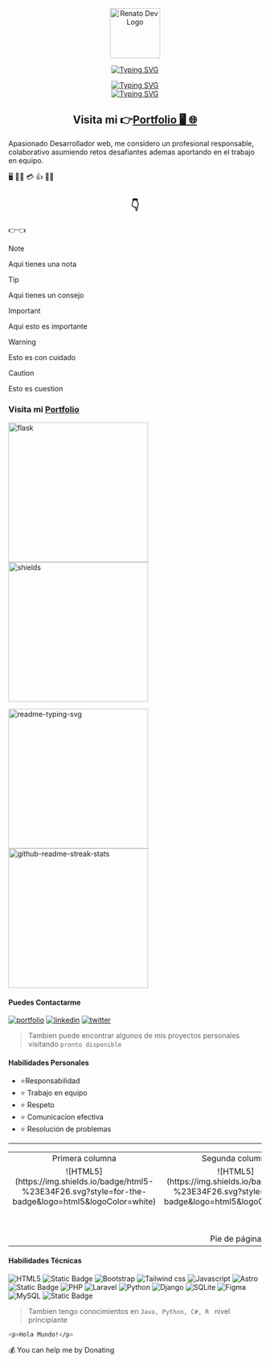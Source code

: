 <p align="center">
  <img width="100px" src="https://github.com/RenatoDevv/RenatoDevv/assets/129987006/74d66c54-280c-4233-a2ed-9a2a16692bb2" alt="Renato Dev Logo"/>
</p>
<p align="center">
  <a href="https://renatodev.netlify.app/" target="_blank"><img src="https://readme-typing-svg.demolab.com?font=Fira+Code&weight=600&size=35&pause=800&color=0099FF&center=true&vCenter=true&repeat=false&random=false&width=435&height=40&lines=%F0%9F%91%8B+Hola%2C+Soy++Renato" alt="Typing SVG" /></a>
</p>
<p align="center">
  <a href="https://renatodev.netlify.app/" target="_blank"><img src="https://readme-typing-svg.demolab.com?font=Fira+Code&weight=500&size=25&pause=800&color=6C29F7&center=true&vCenter=true&repeat=false&random=false&width=435&height=30&lines=Ing.+de+Software" alt="Typing SVG" /></a> <br>
  <a href="#"><img src="https://readme-typing-svg.demolab.com?font=Fira+Code&weight=500&pause=800&color=6A2DFF&center=true&vCenter=true&random=false&width=330&height=30&lines=Desarrollador+Web;Front-End;Back-End;Maquetador+Web;Desarrollo+Movil+Inicial;Maquetador+Wordpress" alt="Typing SVG" /></a>
</p>

<h2 align="center">Visita mi 👉<a href="https://renatodev.netlify.app/" target="_blank" rel="noopener noreferrer">Portfolio 🖥️ 🌐</a></h2>
Apasionado Desarrollador web, me considero un profesional responsable, colaborativo asumiendo retos desafiantes ademas aportando en el trabajo en equipo.


🖥️  🧑‍💻   💳 👍 👩‍💻
<h2 align="center">👇</h2>
👉👈

> [!NOTE]
> Aqui tienes una nota

> [!TIP]
> Aqui tienes un consejo

> [!IMPORTANT]
> Aqui esto es importante

> [!WARNING]
>Esto es con cuidado

> [!CAUTION]
> Esto es cuestion
### Visita mi [Portfolio](https://renatodev.netlify.app/)


<a href="https://github.com/pallets/flask"><img width="278" src="https://denvercoder1-github-readme-stats.vercel.app/api/pin/?username=pallets&repo=flask&theme=react&bg_color=1F222E&title_color=F85D7F&hide_border=true&icon_color=F8D866&show_icons=false&show_description=false" alt="flask"></a>
    <a href="https://github.com/badges/shields"><img width="278" src="https://denvercoder1-github-readme-stats.vercel.app/api/pin/?username=badges&repo=shields&theme=react&bg_color=1F222E&title_color=F85D7F&hide_border=true&icon_color=F8D866&show_icons=false&show_description=false" alt="shields"></a>

<a href="https://github.com/DenverCoder1/readme-typing-svg"><img width="278" src="https://denvercoder1-github-readme-stats.vercel.app/api/pin/?username=DenverCoder1&repo=readme-typing-svg&theme=react&bg_color=1F222E&title_color=F85D7F&hide_border=true&icon_color=F8D866&show_icons=false" alt="readme-typing-svg"></a>
    <a href="https://github.com/DenverCoder1/github-readme-streak-stats"><img width="278" src="https://denvercoder1-github-readme-stats.vercel.app/api/pin/?username=DenverCoder1&repo=github-readme-streak-stats&theme=react&bg_color=1F222E&title_color=F85D7F&hide_border=true&icon_color=F8D866&show_icons=false" alt="github-readme-streak-stats"></a>


#### Puedes Contactarme
[![portfolio](https://img.shields.io/badge/my_portfolio-000?style=for-the-badge&logo=ko-fi&logoColor=white)](https://renatodev.netlify.app) [![linkedin](https://img.shields.io/badge/linkedin-0A66C2?style=for-the-badge&logo=linkedin&logoColor=white)](www.linkedin.com/in/a-renato-devv) [![twitter](https://img.shields.io/badge/twitter-1DA1F2?style=for-the-badge&logo=twitter&logoColor=white)](https://twitter.com/)

> Tambien puede encontrar algunos de mis proyectos personales visitando `pronto disponible`

#### Habilidades Personales
- ⭐Responsabilidad   
- ⭐	  Trabajo en equipo   
- ⭐	 Respeto   
- ⭐	  Comunicacion efectiva   
- ⭐	  Resolución de problemas   

***

<table style="width: 100%; text-align: center;">
  <tr>
    <td style="width: 33%;">Primera columna</td>
    <td style="width: 33%;">Segunda columna</td>
    <td style="width: 33%;">Tercera columna</td>
  </tr>
  <tr>
    <td>
      ![HTML5](https://img.shields.io/badge/html5-%23E34F26.svg?style=for-the-badge&logo=html5&logoColor=white)
    </td>
    <td>
      ![HTML5](https://img.shields.io/badge/html5-%23E34F26.svg?style=for-the-badge&logo=html5&logoColor=white)
    </td>
    <td>
      ![HTML5](https://img.shields.io/badge/html5-%23E34F26.svg?style=for-the-badge&logo=html5&logoColor=white)
    </td>

  </tr>
  <tr>
    <td  colspan="3" style="width: 100%; padding-top: 50px;">Pie de página</td>
  </tr>
</table>



#### Habilidades Técnicas
![HTML5](https://img.shields.io/badge/html5-%23E34F26.svg?style=for-the-badge&logo=html5&logoColor=white) ![Static Badge](https://img.shields.io/badge/css3-badge?style=for-the-badge&logo=css3&logoColor=FFF&labelColor=0153d4&color=0153d4) ![Bootstrap](https://img.shields.io/badge/bootstrap-%23563D7C.svg?style=for-the-badge&logo=bootstrap&logoColor=white) ![Tailwind css](https://img.shields.io/badge/tailwind-badge?style=for-the-badge&logo=tailwind%20css&logoColor=fff&labelColor=1a6985&color=1a6985) ![Javascript](https://img.shields.io/badge/javascript-badge?style=for-the-badge&logo=javascript&logoColor=000&labelColor=Fcff00&color=Fcff00) ![Astro](https://img.shields.io/badge/astro-badge?style=for-the-badge&logo=astro&logoColor=FFF&labelColor=D21499&color=D21499) ![Static Badge](https://img.shields.io/badge/react-badge?style=for-the-badge&logo=react&logoColor=fff&labelColor=09f&color=09f) 
 ![PHP](https://img.shields.io/badge/php-%23777BB4.svg?style=for-the-badge&logo=php&logoColor=white) ![Laravel](https://img.shields.io/badge/laravel-badge?style=for-the-badge&logo=Laravel&logoColor=FFF&labelColor=FF0000&color=FF0000)
 ![Python](https://img.shields.io/badge/python-badge?style=for-the-badge&logo=python&logoColor=FFF&labelColor=0c26ff&color=0c26ff) ![Django](https://img.shields.io/badge/django-badge?style=for-the-badge&logo=django&logoColor=FFF&labelColor=1eb72a&color=1eb72a)
 ![SQLite](https://img.shields.io/badge/sqlite-%2307405e.svg?style=for-the-badge&logo=sqlite&logoColor=white) ![Figma](https://img.shields.io/badge/figma-%23F24E1E.svg?style=for-the-badge&logo=figma&logoColor=white) ![MySQL](https://img.shields.io/badge/mysql-%2300f.svg?style=for-the-badge&logo=mysql&logoColor=white) ![Static Badge](https://img.shields.io/badge/sql-server-badge?style=for-the-badge&logo=sql%20server&logoColor=000&labelColor=C9c9c8&color=C9c9c8)


> Tambien tengo conocimientos en `Java, Python, C#, R ` nivel principiante

```bash
<p>Hola Mundo!</p>
```

💰 You can help me by Donating



